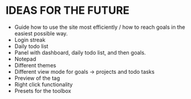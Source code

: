 # IDEAS FOR THE FUTURE
- Guide how to use the site most efficiently / how to reach goals in the easiest possible way.
- Login streak
- Daily todo list
- Panel with dashboard, daily todo list, and then goals.
- Notepad
- Different themes
- Different view mode for goals -> projects and todo tasks
- Preview of the tag
- Right click functionality
- Presets for the toolbox